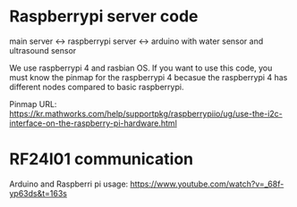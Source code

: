 # Raspberrypi server code


main server <-> raspberrypi server <-> arduino with water sensor and ultrasound sensor

We use raspberrypi 4 and rasbian OS.
If you want to use this code, you must know the pinmap for the raspberrypi 4 becasue the raspberrypi 4 has different nodes compared to basic raspberrypi.

Pinmap URL: https://kr.mathworks.com/help/supportpkg/raspberrypiio/ug/use-the-i2c-interface-on-the-raspberry-pi-hardware.html

# RF24l01 communication
Arduino and Raspberri pi usage: https://www.youtube.com/watch?v=_68f-yp63ds&t=163s 

